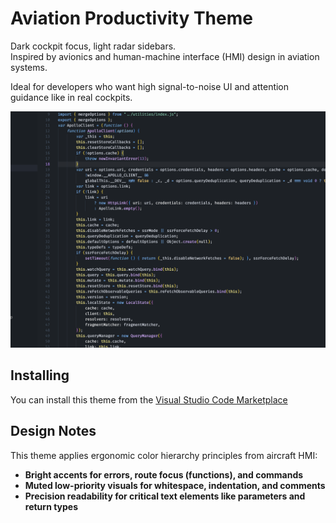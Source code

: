 # Aviation Productivity Theme

Dark cockpit focus, light radar sidebars.  
Inspired by avionics and human-machine interface (HMI) design in aviation systems.

Ideal for developers who want high signal-to-noise UI and attention guidance like in real cockpits.

![Screenshot](https://raw.githubusercontent.com/ts-ign0re/aviation-vscode-theme/refs/heads/main/screenshots/preview.png)

## Installing

You can install this theme from the [Visual Studio Code Marketplace](https://marketplace.visualstudio.com/items?itemName=ts-ign0re.aviation-vscode-theme)


## Design Notes

This theme applies ergonomic color hierarchy principles from aircraft HMI:  
- **Bright accents for errors, route focus (functions), and commands**  
- **Muted low-priority visuals for whitespace, indentation, and comments**  
- **Precision readability for critical text elements like parameters and return types**
